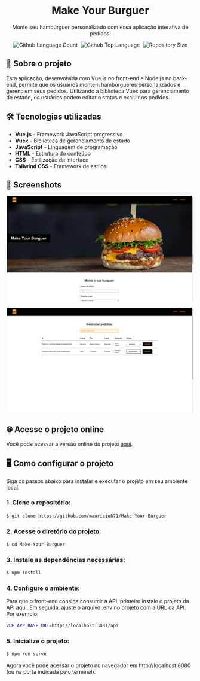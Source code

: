 <div align="center"> <h1>Make Your Burguer</h1> </div>

<p align="center">Monte seu hambúrguer personalizado com essa aplicação interativa de pedidos!</p>

<p align="center">
  <img alt="Github Language Count" src="https://img.shields.io/github/languages/count/mauricio071/Potfolio-Mauricio-Naoki?color=00bfa6">
  <img width="1" />
  <img alt="Github Top Language" src="https://img.shields.io/github/languages/top/mauricio071/Potfolio-Mauricio-Naoki?color=00bfa6">
  <img width="1" />
  <img alt="Repository Size" src="https://img.shields.io/github/repo-size/mauricio071/Potfolio-Mauricio-Naoki?color=00bfa6">
</p>

## 📝 Sobre o projeto

Esta aplicação, desenvolvida com Vue.js no front-end e Node.js no back-end, permite que os usuários montem hambúrgueres personalizados e gerenciem seus pedidos. Utilizando a biblioteca Vuex para gerenciamento de estado, os usuários podem editar o status e excluir os pedidos.

## 🛠 Tecnologias utilizadas

-   **Vue.js** - Framework JavaScript progressivo
-   **Vuex** - Biblioteca de gerenciamento de estado
-   **JavaScript** - Linguagem de programação
-   **HTML** - Estrutura do conteúdo
-   **CSS** - Estilização da interface
-   **Tailwind CSS** - Framework de estilos

## 📸 Screenshots

<p align="center">
  <img src="./src/assets/readme-img/img-1.png" alt="Preview-Screens-1" width="500" >
</p>

<p align="center">
  <img src="./src/assets/readme-img/img-2.png" alt="Preview-Screens-2" width="500" >
</p>

## 🌐 Acesse o projeto online
Você pode acessar a versão online do projeto [aqui](https://make-your-burguer.netlify.app).

## 🖥️ Como configurar o projeto

Siga os passos abaixo para instalar e executar o projeto em seu ambiente local:

### 1. Clone o repositório:

```bash
$ git clone https://github.com/mauricio071/Make-Your-Burguer
```

### 2. Acesse o diretório do projeto:

```bash
$ cd Make-Your-Burguer
```

### 3. Instale as dependências necessárias:

```bash
$ npm install
```

### 4. Configure o ambiente:
Para que o front-end consiga consumir a API, primeiro instale o projeto da API [aqui](https://github.com/mauricio071/Make-Your-Burguer-api). Em seguida, ajuste o arquivo .env no projeto com a URL da API. Por exemplo:

```bash
VUE_APP_BASE_URL=http://localhost:3001/api
```

### 5. Inicialize o projeto:

```bash 
$ npm run serve
```
Agora você pode acessar o projeto no navegador em http://localhost:8080 (ou na porta indicada pelo terminal).
